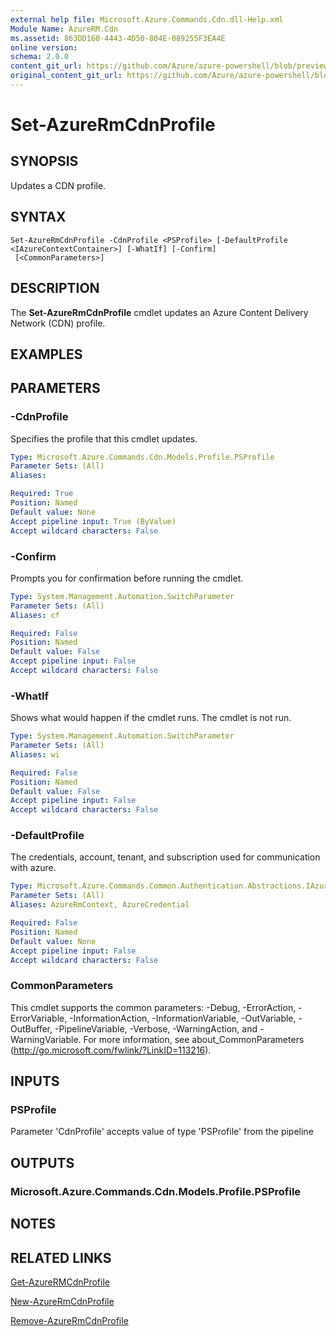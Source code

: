 ```yaml
---
external help file: Microsoft.Azure.Commands.Cdn.dll-Help.xml
Module Name: AzureRM.Cdn
ms.assetid: 863DD160-4443-4D50-804E-089255F3EA4E
online version:
schema: 2.0.0
content_git_url: https://github.com/Azure/azure-powershell/blob/preview/src/ResourceManager/Cdn/Commands.Cdn/help/Set-AzureRmCdnProfile.md
original_content_git_url: https://github.com/Azure/azure-powershell/blob/preview/src/ResourceManager/Cdn/Commands.Cdn/help/Set-AzureRmCdnProfile.md
---
```


# Set-AzureRmCdnProfile

## SYNOPSIS
Updates a CDN profile.

## SYNTAX

```
Set-AzureRmCdnProfile -CdnProfile <PSProfile> [-DefaultProfile <IAzureContextContainer>] [-WhatIf] [-Confirm]
 [<CommonParameters>]
```

## DESCRIPTION
The **Set-AzureRmCdnProfile** cmdlet updates an Azure Content Delivery Network (CDN) profile.

## EXAMPLES

## PARAMETERS

### -CdnProfile
Specifies the profile that this cmdlet updates.

```yaml
Type: Microsoft.Azure.Commands.Cdn.Models.Profile.PSProfile
Parameter Sets: (All)
Aliases: 

Required: True
Position: Named
Default value: None
Accept pipeline input: True (ByValue)
Accept wildcard characters: False
```

### -Confirm
Prompts you for confirmation before running the cmdlet.

```yaml
Type: System.Management.Automation.SwitchParameter
Parameter Sets: (All)
Aliases: cf

Required: False
Position: Named
Default value: False
Accept pipeline input: False
Accept wildcard characters: False
```

### -WhatIf
Shows what would happen if the cmdlet runs.
The cmdlet is not run.

```yaml
Type: System.Management.Automation.SwitchParameter
Parameter Sets: (All)
Aliases: wi

Required: False
Position: Named
Default value: False
Accept pipeline input: False
Accept wildcard characters: False
```

### -DefaultProfile
The credentials, account, tenant, and subscription used for communication with azure.

```yaml
Type: Microsoft.Azure.Commands.Common.Authentication.Abstractions.IAzureContextContainer
Parameter Sets: (All)
Aliases: AzureRmContext, AzureCredential

Required: False
Position: Named
Default value: None
Accept pipeline input: False
Accept wildcard characters: False
```

### CommonParameters
This cmdlet supports the common parameters: -Debug, -ErrorAction, -ErrorVariable, -InformationAction, -InformationVariable, -OutVariable, -OutBuffer, -PipelineVariable, -Verbose, -WarningAction, and -WarningVariable. For more information, see about_CommonParameters (http://go.microsoft.com/fwlink/?LinkID=113216).

## INPUTS

### PSProfile
Parameter 'CdnProfile' accepts value of type 'PSProfile' from the pipeline

## OUTPUTS

### Microsoft.Azure.Commands.Cdn.Models.Profile.PSProfile

## NOTES

## RELATED LINKS

[Get-AzureRMCdnProfile](./Get-AzureRMCdnProfile.md)

[New-AzureRmCdnProfile](./New-AzureRmCdnProfile.md)

[Remove-AzureRmCdnProfile](./Remove-AzureRmCdnProfile.md)


